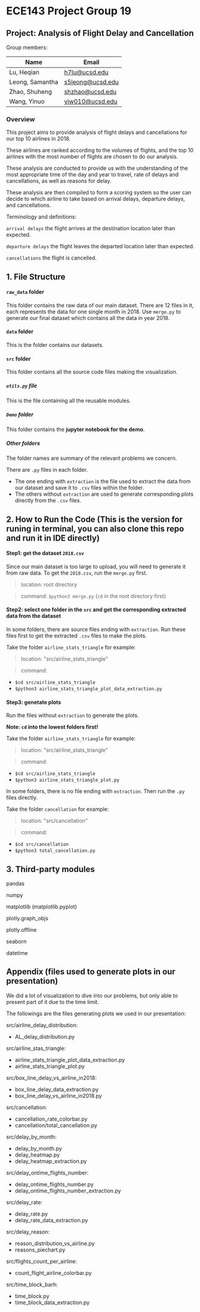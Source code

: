 # ECE143 Project Group 19

## Project: Analysis of Flight Delay and Cancellation

Group members:

|Name|Email|
|---|---|
|Lu, Heqian|h7lu@ucsd.edu|
|Leong, Samantha|s5leong@ucsd.edu|
|Zhao, Shuheng|shzhao@ucsd.edu|
|Wang, Yinuo|yiw010@ucsd.edu|

### Overview 

This project aims to provide analysis of flight delays and cancellations for our top 10 airlines in 2018.

These airlines are ranked according to the volumes of flights, and the top 10 airlines with the most number of flights are chosen to do our analysis. 

These analysis are conducted to provide us with the understanding of the most appropriate time of the day and year to travel, rate of delays and cancellations, as well as reasons for delay.

These analysis are then compiled to form a scoring system so the user can decide to which airline to take based on
arrival delays, departure delays, and cancellations.

Terminology and definitions:

`arrival delays` the flight arrives at the destination location later than expected.

`departure delays` the flight leaves the departed location later than expected.

`cancellations` the flight is cancelled. 


## 1. File Structure

#### `raw_data` folder

This folder contains the raw data of our main dataset. 
There are 12 files in it, each represents the data for one single month in 2018. 
Use `merge.py` to generate our final dataset which contains all the data in year 2018.

#### `data` folder

This is the folder contains our datasets.

#### `src` folder

This folder contains all the source code files making the visualization.

##### `utils.py` file

This is the file containing all the reusable modules.

##### `Demo` folder

This folder contains the **jupyter notebook for the demo**.

##### Other folders

The folder names are summary of the relevant problems we concern.

There are `.py` files in each folder. 
- The one ending with `extraction` is the file used to extract the data from our dataset and save it to `.csv` files within the folder.
- The others without `extraction` are used to generate corresponding plots directly from the `.csv` files.

## 2. How to Run the Code (This is the version for runing in terminal, you can also clone this repo and run it in IDE directly)

#### Step1: get the dataset `2018.csv`

Since our main dataset is too large to upload, you will need to generate it from raw data.
To get the `2018.csv`, run the `merge.py` first.

> location: root directory

> command: `$python3 merge.py` (`cd` in the root directory first)


#### Step2: select one folder in the `src` and get the corresponding extracted data from the dataset

In some folders, there are source files ending with `extraction`.
Run these files first to get the extracted `.csv` files to make the plots.

Take the folder `airline_stats_triangle` for example:

> location: "src/airline_stats_triangle"

> command: 
- `$cd src/airline_stats_triangle`
- `$python3 airline_stats_triangle_plot_data_extraction.py`

#### Step3: genetate plots

Run the files without `extraction` to generate the plots.

**Note: `cd` into the lowest folders first!**

Take the folder `airline_stats_triangle` for example:

> location: "src/airline_stats_triangle"

> command: 
- `$cd src/airline_stats_triangle`
- `$python3 airline_stats_triangle_plot.py`

In some folders, there is no file ending with `extraction`.
Then run the `.py` files directly.

Take the folder `cancellation` for example:

> location: "src/cancellation"

> command:
- `$cd src/cancellation`
- `$python3 total_cancellation.py`

## 3. Third-party modules

pandas

numpy

matplotlib (matplotlib.pyplot)

plotly.graph_objs

plotly.offline

seaborn

datetime

## Appendix (files used to generate plots in our presentation)

We did a lot of visualization to dive into our problems, but only able to present part of it due to the time limit.

The followings are the files generating plots we used in our presentation:

src/airline_delay_distribution:
- AL_delay_distribution.py

src/airline_stas_triangle:
- airline_stats_triangle_plot_data_extraction.py
- airline_stats_triangle_plot.py

src/box_line_delay_vs_airline_in2018:
- box_line_delay_data_extraction.py
- box_line_delay_vs_airline_in2018.py

src/cancellation:
- cancellation_rate_colorbar.py
- cancellation/total_cancellation.py

src/delay_by_month:
- delay_by_month.py
- delay_heatmap.py
- delay_heatmap_extraction.py

src/delay_ontime_flights_number:
- delay_ontime_flights_number.py
- delay_ontime_flights_number_extraction.py

src/delay_rate:
- delay_rate.py
- delay_rate_data_extraction.py

src/delay_reason:
- reason_distribution_vs_airline.py
- reasons_piechart.py

src/flights_count_per_airline:
- count_flight_airline_colorbar.py

src/time_block_barh:
- time_block.py
- time_block_data_extraction.py
